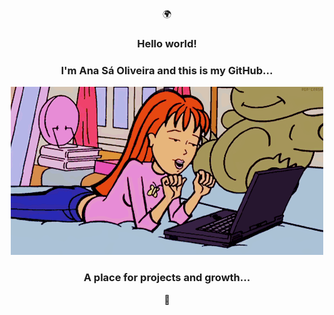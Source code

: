 <div align="center">
<p>🌍</p>
<h3>Hello world!</h3>
<h3>I'm Ana Sá Oliveira and this is my GitHub...</h3>
  <p>
    <img src="anaso.gif" alt="Descrição da imagem" />
  </p>
<h3>A place for projects and growth...</h3>
<p>🩷</p>
</div>
